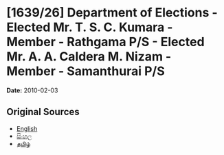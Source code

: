 # [1639/26] Department of Elections - Elected Mr. T. S. C. Kumara - Member - Rathgama P/S - Elected Mr. A. A. Caldera M. Nizam - Member - Samanthurai P/S

**Date:** 2010-02-03

## Original Sources

- [English](https://documents.gov.lk/view/extra-gazettes/2010/2/1639-26_E.pdf)
- [සිංහල](https://documents.gov.lk/view/extra-gazettes/2010/2/1639-26_S.pdf)
- [தமிழ்](https://documents.gov.lk/view/extra-gazettes/2010/2/1639-26_T.pdf)

